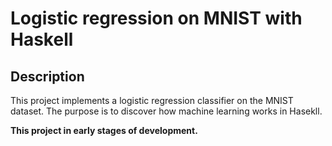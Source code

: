# Logistic regression on MNIST with Haskell

## Description

This project implements a logistic regression classifier on the MNIST dataset. The purpose is to discover how machine learning works in Hasekll.

**This project in early stages of development.**



